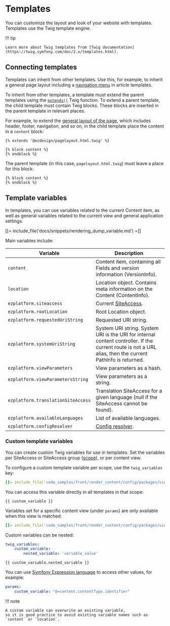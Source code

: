 # Templates

You can customize the layout and look of your website with templates.
Templates use the Twig template engine.

!!! tip

    Learn more about Twig templates from [Twig documentation](https://twig.symfony.com/doc/2.x/templates.html).

## Connecting templates

Templates can inherit from other templates.
Use this, for example, to inherit a general page layout including a [navigation menu](../layout/add_menu.md) in article templates.

To inherit from other templates, a template must extend the parent templates
using the [`extends()`](https://twig.symfony.com/doc/3.x/tags/extends.html) Twig function.
To extend a parent template, the child template must contain Twig blocks.
These blocks are inserted in the parent template in relevant places.

For example, to extend the [general layout of the page](template_configuration.md#view-rules-and-matching), which includes header, footer, navigation, and so on,
in the child template place the content in a `content` block:

``` html+twig
{% extends '@ezdesign/pagelayout.html.twig' %}

{% block content %}
{% endblock %}
```

The parent template (in this case, `pagelayout.html.twig`) must leave a place for this block:

``` html+twig
{% block content %}
{% endblock %}
```

## Template variables

In templates, you can use variables related to the current Content item,
as well as general variables related to the current view and general application settings.

[[= include_file('docs/snippets/rendering_dump_variable.md') =]]

Main variables include:

|Variable |Description|
|------|------|
|`content`|Content item, containing all Fields and version information (VersionInfo). |
|`location`|Location object. Contains meta information on the Content (ContentInfo). |
|`ezplatform.siteaccess`| Current [SiteAccess](../../multisite/multisite.md). |
|`ezplatform.rootLocation`| Root Location object. |
|`ezplatform.requestedUriString`| Requested URI string. |
|`ezplatform.systemUriString`| System URI string. System URI is the URI for internal content controller. If the current route is not a URL alias, then the current PathInfo is returned. |
|`ezplatform.viewParameters`| View parameters as a hash. |
|`ezplatform.viewParametersString`| View parameters as a string. |
|`ezplatform.translationSiteAccess`| Translation SiteAccess for a given language (null if the SiteAccess cannot be found). |
|`ezplatform.availableLanguages`| List of available languages. |
|`ezplatform.configResolver`| [Config resolver](../../config_dynamic.md#configresolver). |

### Custom template variables

You can create custom Twig variables for use in templates.
Set the variables per SiteAccess or SiteAccess group ([scope](../../multisite/multisite_configuration.md#scope)), or per content view.

To configure a custom template variable per scope, use the `twig_variables` key:

``` yaml
[[= include_file('code_samples/front/render_content/config/packages/views.yaml', 4, 7) =]][[= include_file('code_samples/front/render_content/config/packages/views.yaml', 31, 33) =]]
```

You can access this variable directly in all templates in that scope:

``` html+twig
{{ custom_variable }}
```

Variables set for a specific content view (under `params`) are only available when this view is matched:

``` yaml
[[= include_file('code_samples/front/render_content/config/packages/views.yaml', 24, 31) =]]
```

Custom variables can be nested:

``` yaml
twig_variables:
    custom_variable:
        nested_variable: 'variable_value'
```

``` html+twig
{{ custom_variable.nested_variable }}
```

You can use [Symfony Expression language](https://symfony.com/doc/current/components/expression_language.html)
to access other values, for example:

``` yaml
params:
    custom_variable: "@=content.contentType.identifier"
```

!!! note

    A custom variable can overwrite an existing variable,
    so it is good practice to avoid existing variable names such as `content` or `location`.
